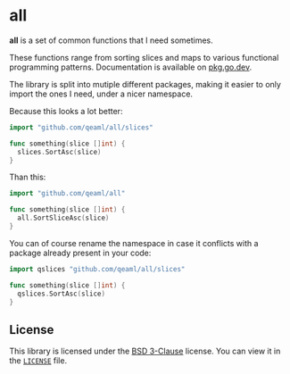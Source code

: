 # all

**all** is a set of common functions that I need sometimes.

These functions range from sorting slices and maps to various functional
programming patterns. Documentation is available on [pkg.go.dev](docs).

The library is split into mutiple different packages, making it easier to
only import the ones I need, under a nicer namespace.

Because this looks a lot better:

```go
import "github.com/qeaml/all/slices"

func something(slice []int) {
  slices.SortAsc(slice)
}
```

Than this:

```go
import "github.com/qeaml/all"

func something(slice []int) {
  all.SortSliceAsc(slice)
}
```

You can of course rename the namespace in case it conflicts with a package
already present in your code:

```go
import qslices "github.com/qeaml/all/slices"

func something(slice []int) {
  qslices.SortAsc(slice)
}
```

## License

This library is licensed under the [BSD 3-Clause][bsd3] license. You can view
it in the [`LICENSE`](LICENSE) file.

[docs]: https://pkg.go.dev/github.com/qeaml/all
[bsd3]: https://opensource.org/licenses/BSD-3-Clause
